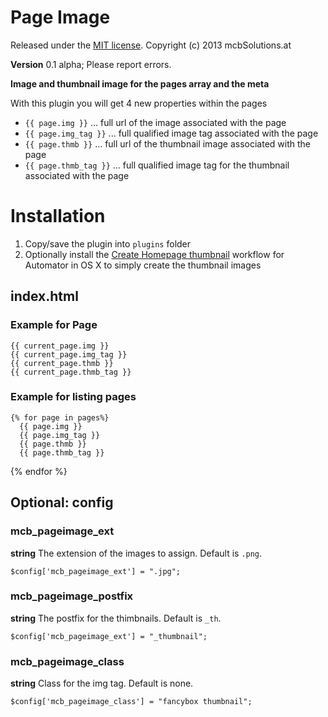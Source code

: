 Page Image
=============================================================================

Released under the [MIT license](http://opensource.org/licenses/MIT). Copyright (c) 2013 mcbSolutions.at

**Version** 0.1 alpha; Please report errors.

**Image and thumbnail image for the pages array and the meta**

With this plugin you will get 4 new properties within the pages

+ `{{ page.img }}` ... full url of the image associated with the page
+ `{{ page.img_tag }}` ... full qualified image tag associated with the page
+ `{{ page.thmb }}` ... full url of the thumbnail image associated with the page
+ `{{ page.thmb_tag }}` ... full qualified image tag for the thumbnail associated with the page

Installation
=============================================================================
1. Copy/save the plugin into `plugins` folder
2. Optionally install the [Create Homepage thumbnail](Create%20Homepage%20thumbnail.md) workflow for Automator in OS X to simply create the thumbnail images

index.html
-----------------------------------------------------------------------------
### Example for Page

    {{ current_page.img }}
    {{ current_page.img_tag }}
	{{ current_page.thmb }}
	{{ current_page.thmb_tag }}

### Example for listing pages

	{% for page in pages%}
      {{ page.img }}
      {{ page.img_tag }}
	  {{ page.thmb }}
	  {{ page.thmb_tag }}
   {% endfor %}

Optional: config
-----------------------------------------------------------------------------

### mcb_pageimage_ext

**string**
The extension of the images to assign. Default is `.png`.

	$config['mcb_pageimage_ext'] = ".jpg";


### mcb_pageimage_postfix

**string**
The postfix for the thimbnails. Default is `_th`.

	$config['mcb_pageimage_ext'] = "_thumbnail";


### mcb_pageimage_class
**string**
Class for the img tag. Default is none.

	$config['mcb_pageimage_class'] = "fancybox thumbnail";
